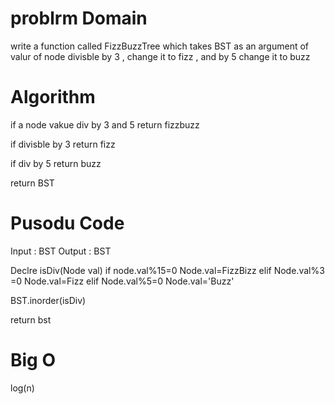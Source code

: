 # problrm Domain 

write a function called FizzBuzzTree which takes BST as an argument of valur of node divisble by 3 , change it to fizz , and by 5 change it to buzz 

# Algorithm 
if a node vakue div by 3 and 5 return fizzbuzz

if divisble by 3 return fizz

if div by 5 return buzz

return BST

# Pusodu Code 

Input : BST
Output : BST

Declre isDiv(Node val)
if node.val%15=0
    Node.val=FizzBizz
elif Node.val%3 =0
    Node.val=Fizz
elif Node.val%5=0
    Node.val='Buzz'

BST.inorder(isDiv)

return bst

# Big O
log(n)